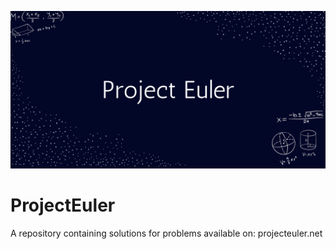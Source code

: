 ![banner](banner.png)

# ProjectEuler
A repository containing solutions for problems available on: projecteuler.net
